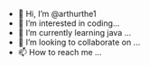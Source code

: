 - 👋 Hi, I’m @arthurthe1
- 👀 I’m interested in coding...
- 🌱 I’m currently learning java ...
- 💞️ I’m looking to collaborate on ...
- 📫 How to reach me ...

<!---
arthurthe1/arthurthe1 is a ✨ special ✨ repository because its `README.md` (this file) appears on your GitHub profile.
You can click the Preview link to take a look at your changes.
--->
